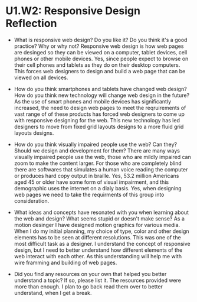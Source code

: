 # U1.W2: Responsive Design Reflection

* What is responsive web design? Do you like it?  Do you think it's a good practice? Why or why not?
  Responsive web design is how web pages are desinged so they can be viewed on a computer, tablet devices, cell phones or other mobile devices. Yes, since people expect to browse on their cell phones and tablets as they do on their desktop computers.  This forces web designers to design and build a web page that can be viewed on all devices.


* How do you think smartphones and tablets have changed web design? How do you think new technology will change web design in the future?
As the use of smart phones and mobile devices has significantly increased, the need to design web pages to meet the reqruirements of vast range of of these products has forced web designers to come up with responsive designing for the web.  This new technology has led designers to move from fixed grid layouts designs to a more fluid grid layouts designs.

* How do you think visually impaired people use the web? Can they? Should we design and development for them?
There are many ways visually impaired people use the web, those who are mildly impaired can zoom to make the content larger.  For those who are completely blind there are softwares that simulates a human voice reading the computer or produces hard copy output in braille.  Yes, 53.2 million Americans aged 45 or older have some form of visual impairment, and this demographic uses the internet on a dialy basis.  Yes, when designing web pages we need to take the requirments of this group into consideration.


* What ideas and concepts have resonated with you when learning about the web and design? What seems stupid or doesn't make sense?
As a motion desinger I have designed motion graphics for various media.  When I do my initial planning, my choice of type, color and other design elements has to be seen at different resolutions.  This was one of the most difficult task as a designer.  I understand the concept of responsive design, but I need to better understand how different elements of the web interact with each other.  As this understanding will help me with wire framming and building of web pages.


* Did you find any resources on your own that helped you better understand a topic? If so, please list it.
The resources provided were more than enough.  I plan to go back read them over to better understand, when I get a break.  